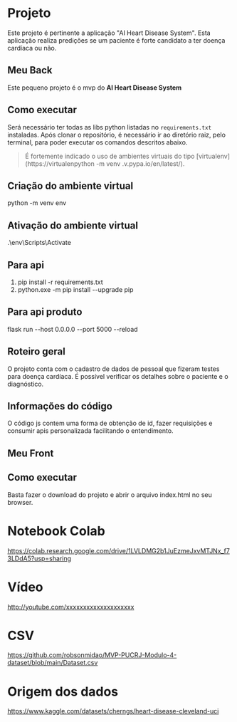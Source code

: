 # Projeto

Este projeto é pertinente a aplicação "AI Heart Disease System".
Esta aplicação realiza predições se um paciente é forte candidato a ter doença cardíaca ou não.

## Meu Back

Este pequeno projeto é o mvp do **AI Heart Disease System**

## Como executar

Será necessário ter todas as libs python listadas no `requirements.txt` instaladas. Após clonar o repositório, é necessário ir ao diretório raiz, pelo terminal, para poder executar os comandos descritos abaixo.

> É fortemente indicado o uso de ambientes virtuais do tipo [virtualenv](https://virtualenpython -m venv .v.pypa.io/en/latest/).

## Criação do ambiente virtual

python -m venv env

## Ativação do ambiente virtual

.\env\Scripts\Activate

## Para api

1. pip install -r requirements.txt
2. python.exe -m pip install --upgrade pip

## Para api produto

flask run --host 0.0.0.0 --port 5000 --reload

## Roteiro geral

O projeto conta com o cadastro de dados de pessoal que fizeram testes para doença cardíaca. É possível verificar os detalhes sobre o paciente e o diagnóstico.

## Informações do código

O código js contem uma forma de obtenção de id, fazer requisições e consumir apis personalizada facilitando o entendimento.

## Meu Front

## Como executar

Basta fazer o download do projeto e abrir o arquivo index.html no seu browser.

# Notebook Colab

https://colab.research.google.com/drive/1LVLDMG2b1JuEzmeJxvMTJNx_f73LDdA5?usp=sharing

# Vídeo

http://youtube.com/xxxxxxxxxxxxxxxxxxxx

# CSV
https://github.com/robsonmidao/MVP-PUCRJ-Modulo-4-dataset/blob/main/Dataset.csv

# Origem dos dados
https://www.kaggle.com/datasets/cherngs/heart-disease-cleveland-uci

